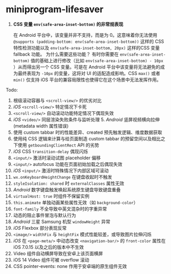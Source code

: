 # miniprogram-lifesaver

1. **CSS 变量 `env(safe-area-inset-bottom)` 的非常规表现**

	在 Android 平台中，该变量并非不支持，而是为 0。这意味着你无法使用 `@supports (padding-bottom: env(safe-area-inset-bottom))` 这样的 CSS 特性检测功能以及 `env(safe-area-inset-bottom, 20px)` 这样的CSS 变量 fallback 功能。
	为什么需要这些功能？ 有时你需要在 `env(safe-area-inset-bottom)` 值的基础上进行修改（比如 `env(safe-area-inset-bottom) - 10px` ）从而得出另一个 CSS 变量。可是在 Android 平台中该变量将无法避免的成为最终表现为 `-10px` 的变量，这将对 UI 的适配造成影响。CSS `max()` 或者 `min()` 仅支持 iOS 平台的兼容局限性也使得它在这个场景中无法发挥作用。

Todo:

1. 根级滚动容器与 `<scroll-view/>` 的优劣对比
2. _iOS_ `<scroll-view/>` 特定情况下卡死
3. `<scroll-view/>` 自动滚动功能特定情况下偶现失效
4. _iOS_ `<video/>` 同层渲染失败条件与监听处理
   5. _Android_ 竖屏视频横向拉伸 (metadata width 属性错误)
6. 使用 custom tabbar 时的性能差异、created 预先触发逻辑、维度数据获取
7. 使用纯 CSS 逻辑来计算与给页面制造 custom tabbar 的预留空间以及相比之下使用 `getboundingClientRect` API 的劣势
8. _iOS_ CSS `transition-delay` 偶现闪烁
9. `<input/>` 激活时滚动试图 placeholder 偏移
10. `<input/>` autofocus 功能在页面初始加载之后偶现失效
11. _iOS_ `<input/>` 激活时特殊情况下内部区域可滚动
12. `wx.onKeyboardHeightChange` 在键盘收起时不触发
13. `styleIsolation: shared` 时 `externalClasses` 属性无效
14. _Android_ 数字键盘触发唤起系统原生键盘导致键盘重叠
15. `virtualHost: true` 时组件不保留实例
16. `this.animate` 单独动画某些属性无效（如 `background-color`）
17. `font-family` 不全导致中英文混杂时的字重异常
18. 动态的阻止事件冒泡与默认行为
19. _Android_ 三星 Samsung 机型 `windowHeight` 异常
20. _iOS_ Flexbox 部分表现反常
21. `<image/>` `widthFix` 与 `heightFix` 模式性能较差，或导致图片拉伸闪烁
22. _iOS_ 在 `<page-meta/>` 中动态改变 `<navigation-bar/>` 的 `front-color` 属性在 iOS 7.0.15 以及之后的版本中不生效
23. Video 组件自动横屏导致在安卓上该页面横屏
24. iOS 14 Video 组件可被 overflow 滚动
25. CSS pointer-events: none 作用于安卓端的原生组件无效